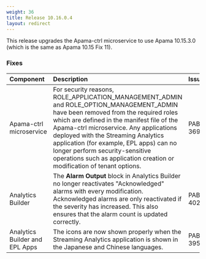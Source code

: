 ```yaml
---
weight: 36
title: Release 10.16.0.4
layout: redirect
---
```


This release upgrades the Apama-ctrl microservice to use Apama 10.15.3.0 (which is the same as Apama 10.15 Fix 11).

### Fixes

<table>
<colgroup>
    <col style="width: 15%;">
    <col style="width: 70%;">
    <col style="width: 15%;">
</colgroup>
<thead>
<tr>
<th style="text-align:left">Component</th>
<th style="text-align:left">Description</th>
<th style="text-align:left">Issue</th>
</tr>
</thead>
<tbody>

<tr>
<td style="text-align:left">Apama-ctrl microservice</td>
<td style="text-align:left">For security reasons, ROLE_APPLICATION_MANAGEMENT_ADMIN and ROLE_OPTION_MANAGEMENT_ADMIN have been
removed from the required roles which are defined in the manifest file of the Apama-ctrl microservice.
Any applications deployed with the Streaming Analytics application (for example, EPL apps) can no longer
perform security-sensitive operations such as application creation or modification of tenant options.</td>
<td style="text-align:left">PAB-3691</td>
</tr>
<tr>
<td style="text-align:left">Analytics Builder</td>
<td style="text-align:left">The <b>Alarm Output</b> block in Analytics Builder no longer reactivates "Acknowledged"
alarms with every modification.
Acknowledged alarms are only reactivated if the severity has increased.
This also ensures that the alarm count is updated correctly.</td>
<td style="text-align:left">PAB-4025</td>
</tr>
<tr>
<td style="text-align:left">Analytics Builder and EPL Apps</td>
<td style="text-align:left">The icons are now shown properly when the Streaming Analytics application
is shown in the Japanese and Chinese languages. </td>
<td style="text-align:left">PAB-3953</td>
</tr>

</tbody>
</table>

